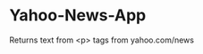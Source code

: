 # Yahoo-News-App
Returns text from &lt;p> tags from yahoo.com/news
[](https://github.com/danielberrones/Yahoo-News-App/blob/master/img/yahooNewsApp.png)
